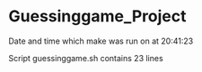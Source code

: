 # Guessinggame_Project

Date and time which make was run on at 20:41:23

Script guessinggame.sh contains 23 lines
